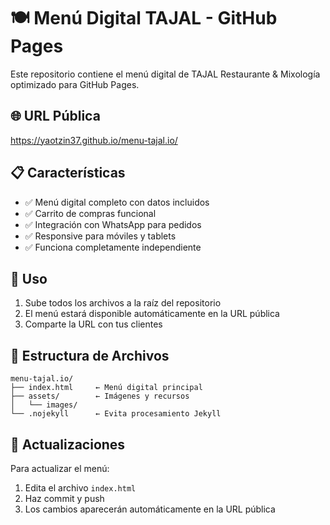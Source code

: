 # 🍽️ Menú Digital TAJAL - GitHub Pages

Este repositorio contiene el menú digital de TAJAL Restaurante & Mixología optimizado para GitHub Pages.

## 🌐 URL Pública
https://yaotzin37.github.io/menu-tajal.io/

## 📋 Características
- ✅ Menú digital completo con datos incluidos
- ✅ Carrito de compras funcional
- ✅ Integración con WhatsApp para pedidos
- ✅ Responsive para móviles y tablets
- ✅ Funciona completamente independiente

## 🚀 Uso
1. Sube todos los archivos a la raíz del repositorio
2. El menú estará disponible automáticamente en la URL pública
3. Comparte la URL con tus clientes

## 📁 Estructura de Archivos
```
menu-tajal.io/
├── index.html     ← Menú digital principal
├── assets/        ← Imágenes y recursos
│   └── images/
└── .nojekyll      ← Evita procesamiento Jekyll
```

## 🔄 Actualizaciones
Para actualizar el menú:
1. Edita el archivo `index.html`
2. Haz commit y push
3. Los cambios aparecerán automáticamente en la URL pública
